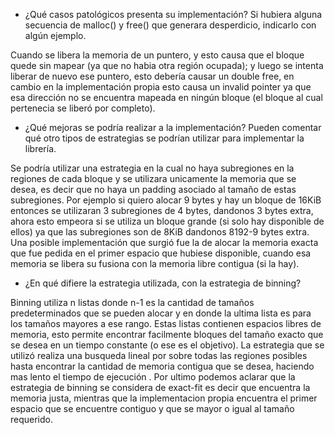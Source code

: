 * ¿Qué casos patológicos presenta su implementación? Si hubiera alguna secuencia de malloc() y free() que generara desperdicio, indicarlo con algún ejemplo.

Cuando se libera la memoria de un puntero, y esto causa que el bloque quede sin mapear (ya que no habia otra región ocupada); y luego se intenta liberar de nuevo ese puntero, esto debería causar un double free, en cambio en la implementación propia esto causa un invalid pointer ya que esa dirección no se encuentra mapeada en ningún bloque (el bloque al cual pertenecia se liberó por completo).

* ¿Qué mejoras se podría realizar a la implementación? Pueden comentar qué otro tipos de estrategias se podrían utilizar para implementar la librería.

Se podría utilizar una estrategia en la cual no haya subregiones en la regiones de cada bloque y se utilizara unicamente la memoria que se desea, es decir que no haya un padding asociado al tamaño de estas subregiones. Por ejemplo si quiero alocar 9 bytes y hay un bloque de 16KiB entonces se utilizaran 3 subregiones de 4 bytes, dandonos 3 bytes extra, ahora esto empeora si se utiliza un bloque grande (si solo hay disponible de ellos) ya que las subregiones son de 8KiB dandonos 8192-9 bytes extra. Una posible implementación que surgió fue la de alocar la memoria exacta que fue pedida en el primer espacio que hubiese disponible, cuando esa memoria se libera su fusiona con la memoria libre contigua (si la hay). 

* ¿En qué difiere la estrategia utilizada, con la estrategia de binning?

Binning utiliza n listas donde n-1 es la cantidad de tamaños predeterminados que se pueden alocar y en donde la ultima lista es para los tamaños mayores a ese rango. Estas listas contienen espacios libres de memoria, esto permite encontrar facilmente bloques del tamaño exacto que se desea en un tiempo constante (o ese es el objetivo). La estrategia que se utilizó realiza una busqueda lineal por sobre todas las regiones posibles hasta encontrar la cantidad de memoria contigua que se desea, haciendo mas lento el tiempo de ejecución . Por ultimo podemos aclarar que la estrategia de binning se considera de exact-fit es decir que encuentra la memoria justa, mientras que la implementacion propia encuentra el primer espacio que se encuentre contiguo y que se mayor o igual al tamaño requerido.

 